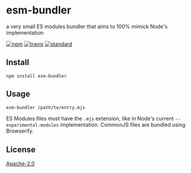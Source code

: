 # esm-bundler

a very small ES modules bundler that aims to 100% mimick Node's implementation

[![npm][npm-image]][npm-url]
[![travis][travis-image]][travis-url]
[![standard][standard-image]][standard-url]

[npm-image]: https://img.shields.io/npm/v/esm-bundler.svg?style=flat-square
[npm-url]: https://www.npmjs.com/package/esm-bundler
[travis-image]: https://img.shields.io/travis/goto-bus-stop/esm-bundler.svg?style=flat-square
[travis-url]: https://travis-ci.org/goto-bus-stop/esm-bundler
[standard-image]: https://img.shields.io/badge/code%20style-standard-brightgreen.svg?style=flat-square
[standard-url]: http://npm.im/standard

## Install

```
npm install esm-bundler
```

## Usage

```bash
esm-bundler /path/to/entry.mjs
```

ES Modules files must have the `.mjs` extension, like in Node's current `--experimental-modules` implementation.
CommonJS files are bundled using Browserify.

## License

[Apache-2.0](LICENSE.md)

